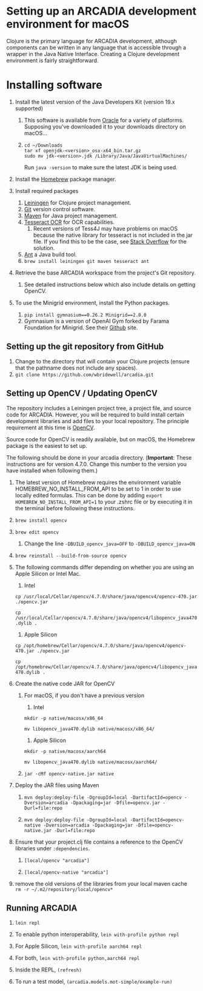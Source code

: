Setting up an ARCADIA development environment for macOS
=============================================

Clojure is the primary language for ARCADIA development, although components can be written in any language that is accessible through a wrapper in the Java Native Interface. Creating a Clojure development environment is fairly straightforward.

Installing software
=============================================

1.  Install the latest version of the Java Developers Kit (version 19.x supported)
    1.  This software is available from [Oracle](http://www.oracle.com/technetwork/java/javase/downloads/index.html) for a variety of platforms. Supposing you've downloaded it to your downloads directory on macOS...
    2.  `cd ~/Downloads`  
        `tar xf openjdk-<version>_osx-x64_bin.tar.gz`  
        `sudo mv jdk-<version>.jdk /Library/Java/JavaVirtualMachines/`
        
        Run `java -version` to make sure the latest JDK is being used. 
        
1.  Install the [Homebrew](http://brew.sh) package manager.
1.  Install required packages
    1. [Leiningen](http://leiningen.org) for Clojure project management.
    1. [Git](http://git-scm.com) version control software.
    1. [Maven](http://maven.apache.org) for Java project management.
    1. [Tesseract OCR](https://code.google.com/p/tesseract-ocr/) for OCR capabilities.
       1.  Recent versions of Tess4J may have problems on macOS because the native library for tesseract is not included in the jar file. If you find this to be the case, see [Stack Overflow](https://stackoverflow.com/questions/21394537/tess4j-unsatisfied-link-error-on-mac-os-x) for the solution.
    1. [Ant](https://ant.apache.org/) a Java build tool.
    1. `brew install leiningen git maven tesseract ant`
1.  Retrieve the base ARCADIA workspace from the project's Git repository.
    1.  See detailed instructions below which also include details on getting OpenCV.
1.  To use the Minigrid environment, install the Python packages.
    1. `pip install gymnasium==0.26.2 Minigrid==2.0.0`
    1. Gymnasium is a version of OpenAI Gym forked by Farama Foundation for Minigrid. See their [Github](https://github.com/Farama-Foundation/Minigrid) site.

Setting up the git repository from GitHub
-----------------------------

1.  Change to the directory that will contain your Clojure projects (ensure that the pathname does not include any spaces).
2.  `git clone https://github.com/wbridewell/arcadia.git`        

Setting up OpenCV / Updating OpenCV
-----------------------------------

The repository includes a Leiningen project tree, a project file, and source code for ARCADIA. However, you will be required to build install certain development libraries and add files to your local repository. The principle requirement at this time is [OpenCV](http://docs.opencv.org).

Source code for OpenCV is readily available, but on macOS, the Homebrew package is the easiest to set up.

The following should be done in your arcadia directory. (**Important**: These instructions are for version 4.7.0. Change this number to the version you have installed when following them.)

1.  The latest version of Homebrew requires the environment variable HOMEBREW_NO_INSTALL_FROM_API to be set to 1 in order to use locally edited formulas. This can be done by adding 
`export HOMEBREW_NO_INSTALL_FROM_API=1` to your .zshrc file or by executing it in the terminal 
before following these instructions.

1.  `brew install opencv`
    
1.  `brew edit opencv`
    
    1.  Change the line `-DBUILD_opencv_java=OFF` to `-DBUILD_opencv_java=ON`
    
1.  `brew reinstall --build-from-source opencv`

1.  The following commands differ depending on whether you are using an Apple Silicon or Intel Mac.
    1. Intel

      `cp /usr/local/Cellar/opencv/4.7.0/share/java/opencv4/opencv-470.jar ./opencv.jar`

      `cp /usr/local/Cellar/opencv/4.7.0/share/java/opencv4/libopencv_java470.dylib .`
    1. Apple Silicon

      `cp /opt/homebrew/Cellar/opencv/4.7.0/share/java/opencv4/opencv-470.jar ./opencv.jar`

      `cp /opt/homebrew/Cellar/opencv/4.7.0/share/java/opencv4/libopencv_java470.dylib .`
    
8.  Create the native code JAR for OpenCV
    
    1.  For macOS, if you don't have a previous version
        1. Intel 

        `mkdir -p native/macosx/x86_64`

        `mv libopencv_java470.dylib native/macosx/x86_64/`
        1. Apple Silicon

        `mkdir -p native/macosx/aarch64`

        `mv libopencv_java470.dylib native/macosx/aarch64/`
                
    1.  `jar -cMf opencv-native.jar native`
        
9.  Deploy the JAR files using Maven
    1.  `mvn deploy:deploy-file -DgroupId=local -DartifactId=opencv -Dversion=arcadia -Dpackaging=jar -Dfile=opencv.jar -Durl=file:repo`
        
    2.  `mvn deploy:deploy-file -DgroupId=local -DartifactId=opencv-native -Dversion=arcadia -Dpackaging=jar -Dfile=opencv-native.jar -Durl=file:repo`
        
10.  Ensure that your project.clj file contains a reference to the OpenCV libraries under `:dependencies`.

        1.  `[local/opencv "arcadia"]`
        
        2.  `[local/opencv-native "arcadia"]`
        
11.  remove the old versions of the libraries from your local maven cache  
    `rm -r ~/.m2/repository/local/opencv*`


Running ARCADIA
-----------------------------------

1.  `lein repl`
  1. To enable python interoperability, `lein with-profile python repl`
  1. For Apple Silicon, `lein with-profile aarch64 repl`
  1. For both, `lein with-profile python,aarch64 repl`
    
1.  Inside the REPL, `(refresh)`

1.  To run a test model, `(arcadia.models.mot-simple/example-run)`